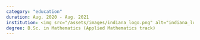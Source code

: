 ```yaml
---
category: "education"
duration: Aug. 2020 - Aug. 2021
institution: <img src="/assets/images/indiana_logo.png" alt="indiana_logo_" width="80%" height="10%"> 
degree: B.Sc. in Mathematics (Applied Mathematics track)
---
```

